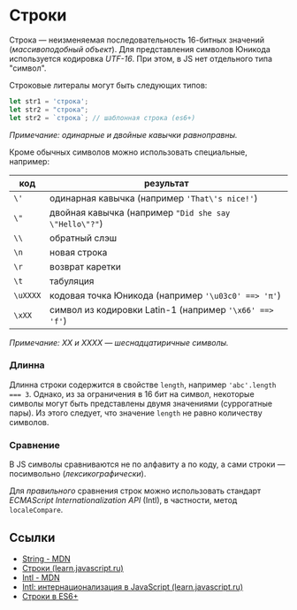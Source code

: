 # Строки

Строка — неизменяемая последовательность 16-битных значений (_массивоподобный объект_).
Для представления символов Юникода используется кодировка _UTF-16_.
При этом, в JS нет отдельного типа "символ".

Строковые литералы могут быть следующих типов:

```js
let str1 = 'строка';
let str2 = "строка";
let str2 = `строка`; // шаблонная строка (es6+)
```

_Примечание: одинарные и двойные кавычки равноправны._

Кроме обычных символов можно использовать специальные, например:

код         | результат
------------|-----------------
`\'`        | одинарная кавычка (например `'That\'s nice!'`)
`\"`        | двойная кавычка (например `"Did she say \"Hello\"?"`)
`\\`        | обратный слэш
`\n`        | новая строка
`\r`        | возврат каретки
`\t`        | табуляция
`\uXXXX`    | кодовая точка Юникода (например `'\u03c0' ==> 'π'`)
`\xXX`      | символ из кодировки Latin-1 (например `'\x66' ==> 'f'`)

_Примечание: XX и XXXX — шеснадцатиричные символы._

### Длинна

Длинна строки содержится в свойстве `length`, например `'abc'.length === 3`. 
Однако, из за ограничения в 16 бит на символ, 
некоторые символы могут быть представлены двумя значениями (суррогатные пары). 
Из этого следует, что значение `length` не равно количеству символов.

### Сравнение

В JS символы сравниваются не по алфавиту а по коду, а сами строки — посимвольно (_лексикографически_).

Для _правильного_ сравнения строк можно использовать стандарт _ECMAScript Internationalization API_ (Intl),
в частности, метод `localeCompare`.

## Ссылки

* [String - MDN](https://developer.mozilla.org/ru/docs/Web/JavaScript/Reference/Global_Objects/String)
* [Строки (learn.javascript.ru)](https://learn.javascript.ru/string)
* [Intl - MDN](https://developer.mozilla.org/ru/docs/Web/JavaScript/Reference/Global_Objects/Intl)
* [Intl: интернационализация в JavaScript (learn.javascript.ru)](https://learn.javascript.ru/intl)
* [Строки в ES6+](https://learn.javascript.ru/es-string)
